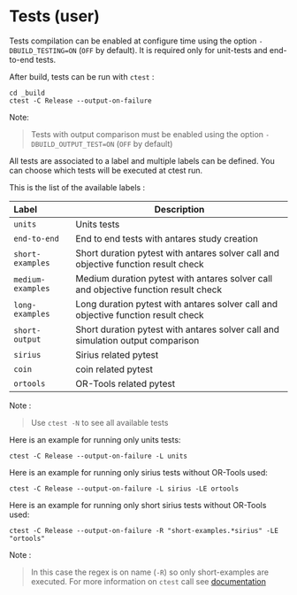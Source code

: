 # Tests (user)

Tests compilation can be enabled at configure time using the option `-DBUILD_TESTING=ON` (`OFF` by default). It is required only for unit-tests and end-to-end tests.

After build, tests can be run with ``ctest`` :

```
cd _build
ctest -C Release --output-on-failure
```
Note:
> Tests with output comparison must be enabled using the option `-DBUILD_OUTPUT_TEST=ON` (`OFF` by default)

All tests are associated to a label and multiple labels can be defined. You can choose which tests will be executed at ctest run.

This is the list of the available labels :

| Label     | Description |
|:-------|-----|
| `units`  | Units tests|
| `end-to-end`  | End to end tests with antares study creation|
| `short-examples`  | Short duration pytest with antares solver call and objective function result check|
| `medium-examples`  | Medium duration pytest with antares solver call and objective function result check|
| `long-examples`  | Long duration pytest with antares solver call and objective function result check|
| `short-output`  | Short duration pytest with antares solver call and simulation output comparison|
| `sirius`  | Sirius related pytest|
| `coin`  | coin related pytest|
| `ortools`  | OR-Tools related pytest|

Note :
> Use `ctest -N` to see all available tests

Here is an example for running only units tests:
```
ctest -C Release --output-on-failure -L units
```
Here is an example for running only sirius tests without OR-Tools used:
```
ctest -C Release --output-on-failure -L sirius -LE ortools
```
Here is an example for running only short sirius tests without OR-Tools used:
```
ctest -C Release --output-on-failure -R "short-examples.*sirius" -LE "ortools"
``` 
Note :
> In this case the regex is on name (`-R`) so only short-examples are executed.
For more information on `ctest` call see [documentation](https://cmake.org/cmake/help/latest/manual/ctest.1.html)

